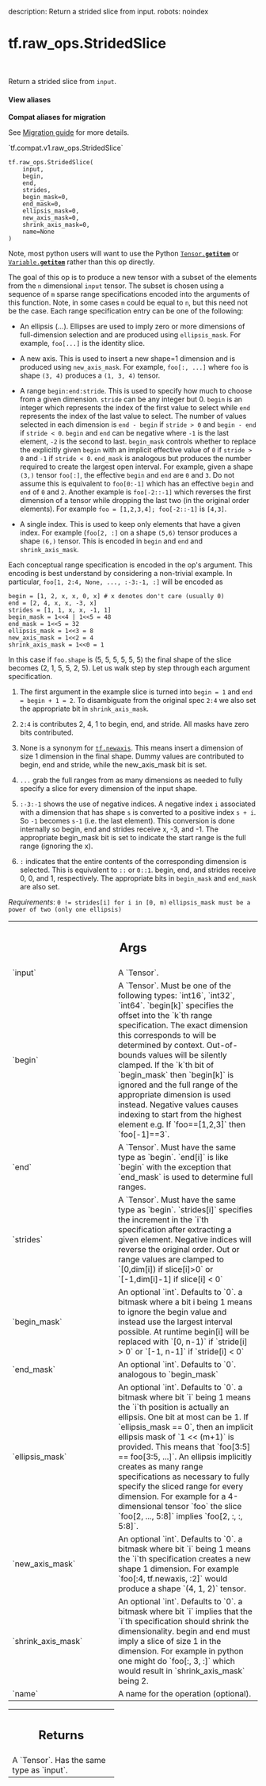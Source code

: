 description: Return a strided slice from input.
robots: noindex

# tf.raw_ops.StridedSlice

<!-- Insert buttons and diff -->

<table class="tfo-notebook-buttons tfo-api nocontent" align="left">

</table>



Return a strided slice from `input`.

<section class="expandable">
  <h4 class="showalways">View aliases</h4>
  <p>
<b>Compat aliases for migration</b>
<p>See
<a href="https://www.tensorflow.org/guide/migrate">Migration guide</a> for
more details.</p>
<p>`tf.compat.v1.raw_ops.StridedSlice`</p>
</p>
</section>

<pre class="devsite-click-to-copy prettyprint lang-py tfo-signature-link">
<code>tf.raw_ops.StridedSlice(
    input,
    begin,
    end,
    strides,
    begin_mask=0,
    end_mask=0,
    ellipsis_mask=0,
    new_axis_mask=0,
    shrink_axis_mask=0,
    name=None
)
</code></pre>



<!-- Placeholder for "Used in" -->

Note, most python users will want to use the Python <a href="../../tf/Tensor.md#__getitem__"><code>Tensor.__getitem__</code></a>
or <a href="../../tf/Variable.md#__getitem__"><code>Variable.__getitem__</code></a> rather than this op directly.

The goal of this op is to produce a new tensor with a subset of
the elements from the `n` dimensional `input` tensor. The subset is chosen using
a sequence of `m` sparse range specifications encoded into the arguments
of this function. Note, in some cases
`m` could be equal to `n`, but this need not be the case. Each
range specification entry can be one of the following:

- An ellipsis (...). Ellipses are used to imply zero or more
  dimensions of full-dimension selection and are produced using
  `ellipsis_mask`. For example, `foo[...]` is the identity slice.

- A new axis. This is used to insert a new shape=1 dimension and is
  produced using `new_axis_mask`. For example, `foo[:, ...]` where
  `foo` is shape `(3, 4)` produces a `(1, 3, 4)` tensor.


- A range `begin:end:stride`. This is used to specify how much to choose from
  a given dimension. `stride` can be any integer but 0.  `begin` is an integer
  which represents the index of the first value to select while `end` represents
  the index of the last value to select. The number of values selected in each
  dimension is `end - begin` if `stride > 0` and `begin - end` if `stride < 0`.
  `begin` and `end` can be negative where `-1` is the last element, `-2` is
  the second to last. `begin_mask` controls whether to replace the explicitly
  given `begin` with an implicit effective value of `0` if `stride > 0` and
  `-1` if `stride < 0`. `end_mask` is analogous but produces the number
  required to create the largest open interval. For example, given a shape
  `(3,)` tensor `foo[:]`, the effective `begin` and `end` are `0` and `3`. Do
  not assume this is equivalent to `foo[0:-1]` which has an effective `begin`
  and `end` of `0` and `2`. Another example is `foo[-2::-1]` which reverses the
  first dimension of a tensor while dropping the last two (in the original
  order elements). For example `foo = [1,2,3,4]; foo[-2::-1]` is `[4,3]`.

- A single index. This is used to keep only elements that have a given
  index. For example (`foo[2, :]` on a shape `(5,6)` tensor produces a
  shape `(6,)` tensor. This is encoded in `begin` and `end` and
  `shrink_axis_mask`.

Each conceptual range specification is encoded in the op's argument. This
encoding is best understand by considering a non-trivial example. In
particular,
`foo[1, 2:4, None, ..., :-3:-1, :]` will be encoded as

```
begin = [1, 2, x, x, 0, x] # x denotes don't care (usually 0)
end = [2, 4, x, x, -3, x]
strides = [1, 1, x, x, -1, 1]
begin_mask = 1<<4 | 1<<5 = 48
end_mask = 1<<5 = 32
ellipsis_mask = 1<<3 = 8
new_axis_mask = 1<<2 = 4
shrink_axis_mask = 1<<0 = 1
```

In this case if `foo.shape` is (5, 5, 5, 5, 5, 5) the final shape of
the slice becomes (2, 1, 5, 5, 2, 5).
Let us walk step by step through each argument specification.

1.  The first argument in the example slice is turned into `begin = 1` and
`end = begin + 1 = 2`. To disambiguate from the original spec `2:4` we
also set the appropriate bit in `shrink_axis_mask`.

2. `2:4` is contributes 2, 4, 1 to begin, end, and stride. All masks have
zero bits contributed.

3. None is a synonym for <a href="../../tf.md#newaxis"><code>tf.newaxis</code></a>. This means insert a dimension of size 1
dimension in the final shape. Dummy values are contributed to begin,
end and stride, while the new_axis_mask bit is set.

4. `...` grab the full ranges from as many dimensions as needed to
fully specify a slice for every dimension of the input shape.

5. `:-3:-1` shows the use of negative indices. A negative index `i` associated
with a dimension that has shape `s` is converted to a positive index
`s + i`. So `-1` becomes `s-1` (i.e. the last element). This conversion
is done internally so begin, end and strides receive x, -3, and -1.
The appropriate begin_mask bit is set to indicate the start range is the
full range (ignoring the x).

6. `:` indicates that the entire contents of the corresponding dimension
is selected. This is equivalent to `::` or `0::1`. begin, end, and strides
receive 0, 0, and 1, respectively. The appropriate bits in `begin_mask` and
`end_mask` are also set.

*Requirements*:
  `0 != strides[i] for i in [0, m)`
  `ellipsis_mask must be a power of two (only one ellipsis)`

<!-- Tabular view -->
 <table class="responsive fixed orange">
<colgroup><col width="214px"><col></colgroup>
<tr><th colspan="2"><h2 class="add-link">Args</h2></th></tr>

<tr>
<td>
`input`
</td>
<td>
A `Tensor`.
</td>
</tr><tr>
<td>
`begin`
</td>
<td>
A `Tensor`. Must be one of the following types: `int16`, `int32`, `int64`.
`begin[k]` specifies the offset into the `k`th range specification.
The exact dimension this corresponds to will be determined by context.
Out-of-bounds values will be silently clamped. If the `k`th bit of
`begin_mask` then `begin[k]` is ignored and the full range of the
appropriate dimension is used instead. Negative values causes indexing
to start from the highest element e.g. If `foo==[1,2,3]` then `foo[-1]==3`.
</td>
</tr><tr>
<td>
`end`
</td>
<td>
A `Tensor`. Must have the same type as `begin`.
`end[i]` is like `begin` with the exception that `end_mask` is
used to determine full ranges.
</td>
</tr><tr>
<td>
`strides`
</td>
<td>
A `Tensor`. Must have the same type as `begin`.
`strides[i]` specifies the increment in the `i`th specification
after extracting a given element. Negative indices will reverse
the original order. Out or range values are
clamped to `[0,dim[i]) if slice[i]>0` or `[-1,dim[i]-1] if slice[i] < 0`
</td>
</tr><tr>
<td>
`begin_mask`
</td>
<td>
An optional `int`. Defaults to `0`.
a bitmask where a bit i being 1 means to ignore the begin
value and instead use the largest interval possible. At runtime
begin[i] will be replaced with `[0, n-1)` if `stride[i] > 0` or
`[-1, n-1]` if `stride[i] < 0`
</td>
</tr><tr>
<td>
`end_mask`
</td>
<td>
An optional `int`. Defaults to `0`. analogous to `begin_mask`
</td>
</tr><tr>
<td>
`ellipsis_mask`
</td>
<td>
An optional `int`. Defaults to `0`.
a bitmask where bit `i` being 1 means the `i`th
position is actually an ellipsis. One bit at most can be 1.
If `ellipsis_mask == 0`, then an implicit ellipsis mask of `1 << (m+1)`
is provided. This means that `foo[3:5] == foo[3:5, ...]`. An ellipsis
implicitly creates as many range specifications as necessary to fully
specify the sliced range for every dimension. For example for a 4-dimensional
tensor `foo` the slice `foo[2, ..., 5:8]` implies `foo[2, :, :, 5:8]`.
</td>
</tr><tr>
<td>
`new_axis_mask`
</td>
<td>
An optional `int`. Defaults to `0`.
a bitmask where bit `i` being 1 means the `i`th
specification creates a new shape 1 dimension. For example
`foo[:4, tf.newaxis, :2]` would produce a shape `(4, 1, 2)` tensor.
</td>
</tr><tr>
<td>
`shrink_axis_mask`
</td>
<td>
An optional `int`. Defaults to `0`.
a bitmask where bit `i` implies that the `i`th
specification should shrink the dimensionality. begin and end
must imply a slice of size 1 in the dimension. For example in
python one might do `foo[:, 3, :]` which would result in
`shrink_axis_mask` being 2.
</td>
</tr><tr>
<td>
`name`
</td>
<td>
A name for the operation (optional).
</td>
</tr>
</table>



<!-- Tabular view -->
 <table class="responsive fixed orange">
<colgroup><col width="214px"><col></colgroup>
<tr><th colspan="2"><h2 class="add-link">Returns</h2></th></tr>
<tr class="alt">
<td colspan="2">
A `Tensor`. Has the same type as `input`.
</td>
</tr>

</table>

